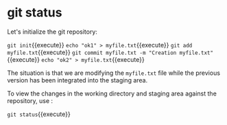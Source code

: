 # git status

Let's initialize the git repository:

`git init`{{execute}}
`echo "ok1" > myfile.txt`{{execute}}
`git add myfile.txt`{{execute}}
`git commit myfile.txt -m "Creation myfile.txt"`{{execute}}
`echo "ok2" > myfile.txt`{{execute}}

The situation is that we are modifying the `myfile.txt` file while the previous version has been integrated into the staging area.

To view the changes in the working directory and staging area against the repository, use :

`git status`{{execute}}
